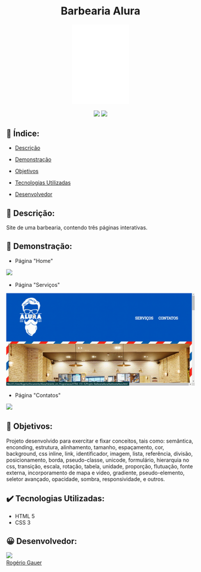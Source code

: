 <h1 align="center">Barbearia Alura</h1>

<p align="center"><img src="img/logo-branco.png" width="30%"></p>

<p align="center">
<img src="https://img.shields.io/badge/status-conclu%C3%ADdo-blue">
<img src="https://img.shields.io/badge/vers%C3%A3o-v1.0.0-orange">
</p>

## :bookmark_tabs: Índice:
- [Descrição](#pagewithcurl-descrição)

- [Demonstração](#mega-demonstração)

- [Objetivos](#dart-objetivos)

- [Tecnologias Utilizadas](#heavycheckmark-tecnologias-utilizadas)

- [Desenvolvedor](#grinning-desenvolvedor)
## :page_with_curl: Descrição:
Site de uma barbearia, contendo três páginas interativas.

## :mega: Demonstração:
- Página "Home"

<img src="img/vdohome.gif">

- Página "Serviços"

<img src="img/vdoservicos.gif">

- Página "Contatos"

<img src="img/vdocontatos.gif">

## :dart: Objetivos:
Projeto desenvolvido para exercitar e fixar conceitos, tais como: semântica, enconding, estrutura, alinhamento, tamanho, espaçamento, cor, background, css inline, link, identificador, imagem, lista, referência, divisão, posicionamento, borda, pseudo-classe, unicode, formulário, hierarquia no css, transição, escala, rotação, tabela, unidade, proporção, flutuação, fonte externa, incorporamento de mapa e video, gradiente, pseudo-elemento, seletor avançado, opacidade, sombra, responsividade, e outros.   

## :heavy_check_mark: Tecnologias Utilizadas:
- HTML 5
- CSS 3

## :grinning: Desenvolvedor:
[<img src="https://avatars.githubusercontent.com/u/96431522?v=4" width=115><br>Rogério Gauer](https://github.com/rogeriogauer)
